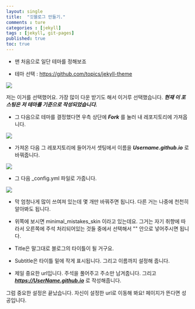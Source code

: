 ```yaml
---
layout: single
title:  "깃블로그 만들기."
comments : ture
categories : [jekyll]
tags : [jekyll, git-pages]
published: true
toc: true
---
```


+ 맨 처음으로 일단 테마를 정해보죠

+ 테마 선택 : <https://github.com/topics/jekyll-theme>

<img src="https://user-images.githubusercontent.com/75836426/151710595-d7d3d1c8-9d0e-41cb-91dc-80706c1ce1e9.png">

저는 이거를 선택했어요. 가장 많이 다운 받기도 해서 이거루 선택했습니다. ***현재 이 포스팅은 저 테마를 기준으로 작성되었습니다.***

+ 그 다음으로 테마를 결정했다면 우측 상단에 ***Fork*** 를 눌러 내 레포지토리에 가져옵니다. 

<img src="https://user-images.githubusercontent.com/75836426/151710567-8543b25d-a20d-4a86-adb1-b696ed16e4a7.png">

+ 가져온 다음 그 레포지토리에 들어가서 셋팅에서 이름을 ***Username.github.io*** 로 바꿔줍니다.

<img src="https://user-images.githubusercontent.com/75836426/151710604-7c84bba4-31f5-4bfe-b69c-f60c1b404f37.png">

+ 그 다음 _config.yml 파일로 가줍니다. 

<img src="https://user-images.githubusercontent.com/75836426/151710627-a8d55ee5-6411-4ec4-b51e-f91b5d5ea650.png">

+ 막 엄청나게 많이 쓰여져 있는데 몇 개만 바꿔주면 됩니다. 다른 거는 나중에 천천히 알아봐도 됩니다. 

+ 위쪽에 보시면 minimal_mistakes_skin 이라고 있는데요. 그거는 자기 취향에 따라서 오른쪽에 주석 처리되어있는 것들 중에서 선택해서 "" 안으로 넣어주시면 됩니다. 

+ Title은 말그대로 블로그의 타이틀이 될 거구요.

+ Subtitle은 타이틀 밑에 작게 표시됩니다. 그리고 이름까지 설정해 줍니다.

+ 제일 중요한 url입니다. 주석을 풀어주고 주소만 남겨줍니다. 그리고 ***https://UserName.github.io*** 로 작성해줍니다. 

그럼 중요한 설정은 끝났습니다. 자신이 설정한 url로 이동해 봐요! 페이지가 뜬다면 성공입니다.